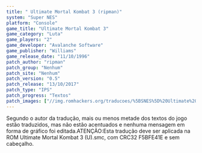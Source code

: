 ```yaml
---
title: " Ultimate Mortal Kombat 3 (ripman)"
system: "Super NES"
platform: "Console"
game_title: "Ultimate Mortal Kombat 3"
game_category: "Luta"
game_players: "2"
game_developer: "Avalanche Software"
game_publisher: "Williams"
game_release_date: "11/10/1996"
patch_author: "ripman"
patch_group: "Nenhum"
patch_site: "Nenhum"
patch_version: "0.5"
patch_release: "13/10/2017"
patch_type: "IPS"
patch_progress: "Textos"
patch_images: ["//img.romhackers.org/traducoes/%5BSNES%5D%20Ultimate%20Mortal%20Kombat%203%20-%20ripman%20-%201.png","//img.romhackers.org/traducoes/%5BSNES%5D%20Ultimate%20Mortal%20Kombat%203%20-%20ripman%20-%202.png","//img.romhackers.org/traducoes/%5BSNES%5D%20Ultimate%20Mortal%20Kombat%203%20-%20ripman%20-%203.png"]
---
```

Segundo o autor da tradução, mais ou menos metade dos textos do jogo estão traduzidos, mas não estão acentuados e nenhuma mensagem em forma de gráfico foi editada.ATENÇÃO:Esta tradução deve ser aplicada na ROM Ultimate Mortal Kombat 3 (U).smc, com CRC32 F5BFE41E e sem cabeçalho.